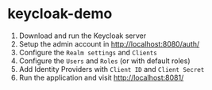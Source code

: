 # keycloak-demo

1. Download and run the Keycloak server
2. Setup the admin account in [http://localhost:8080/auth/](http://localhost:8080/auth/)
3. Configure the `Realm settings` and `Clients`
4. Configure the `Users` and `Roles` (or with default roles) 
5. Add Identity Providers with `Client ID` and `Client Secret`
6. Run the application and visit [http://localhost:8081/](http://localhost:8081/)
